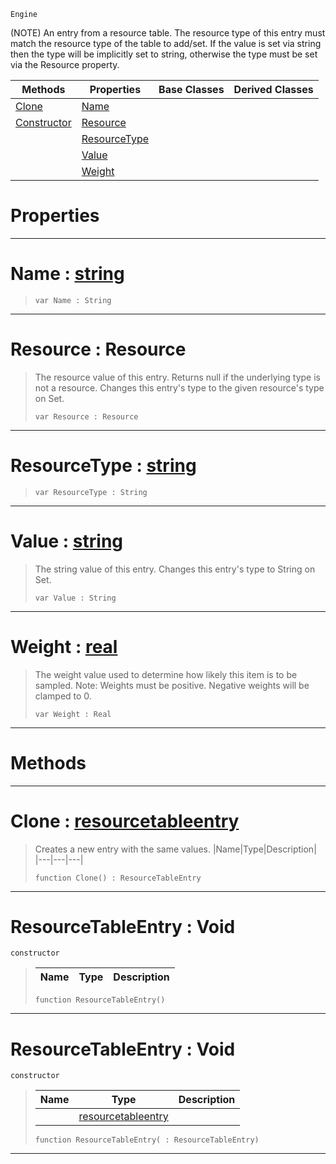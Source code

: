 `Engine`

(NOTE) An entry from a resource table. The resource type of this entry must match the resource type of the table to add/set. If the value is set via string then the type will be implicitly set to string, otherwise the type must be set via the Resource property.

|Methods|Properties|Base Classes|Derived Classes|
|---|---|---|---|
|[ Clone](https://plasmaengine.github.io/PlasmaDocs/Plasma1/C++/code_reference/class_reference/resourcetableentry.md#clone-plasma-engine-docume)|[ Name](https://plasmaengine.github.io/PlasmaDocs/Plasma1/C++/code_reference/class_reference/resourcetableentry.md#name-plasma-engine-documen)| | |
|[ Constructor](https://plasmaengine.github.io/PlasmaDocs/Plasma1/C++/code_reference/class_reference/resourcetableentry.md#resourcetableentry-void)|[ Resource](https://plasmaengine.github.io/PlasmaDocs/Plasma1/C++/code_reference/class_reference/resourcetableentry.md#resource-resource)| | |
| |[ ResourceType](https://plasmaengine.github.io/PlasmaDocs/Plasma1/C++/code_reference/class_reference/resourcetableentry.md#resourcetype-plasma-engine)| | |
| |[ Value](https://plasmaengine.github.io/PlasmaDocs/Plasma1/C++/code_reference/class_reference/resourcetableentry.md#value-plasma-engine-docume)| | |
| |[ Weight](https://plasmaengine.github.io/PlasmaDocs/Plasma1/C++/code_reference/class_reference/resourcetableentry.md#weight-plasma-engine-docum)| | |


 #  Properties


---  
 #  Name : [string](https://plasmaengine.github.io/PlasmaDocs/Plasma1/C++/code_reference/lightning_base_types/string.md)

> 
> ``` lang=cpp, name=Lightning
> var Name : String


---  
 #  Resource : Resource

> The resource value of this entry. Returns null if the underlying type is not a resource. Changes this entry's type to the given resource's type on Set.
> ``` lang=cpp, name=Lightning
> var Resource : Resource


---  
 #  ResourceType : [string](https://plasmaengine.github.io/PlasmaDocs/Plasma1/C++/code_reference/lightning_base_types/string.md)

> 
> ``` lang=cpp, name=Lightning
> var ResourceType : String


---  
 #  Value : [string](https://plasmaengine.github.io/PlasmaDocs/Plasma1/C++/code_reference/lightning_base_types/string.md)

> The string value of this entry. Changes this entry's type to String on Set.
> ``` lang=cpp, name=Lightning
> var Value : String


---  
 #  Weight : [real](https://plasmaengine.github.io/PlasmaDocs/Plasma1/C++/code_reference/lightning_base_types/real.md)

> The weight value used to determine how likely this item is to be sampled. Note: Weights must be positive. Negative weights will be clamped to 0.
> ``` lang=cpp, name=Lightning
> var Weight : Real


---  
 #  Methods


---  
 #  Clone : [resourcetableentry](https://plasmaengine.github.io/PlasmaDocs/Plasma1/C++/code_reference/class_reference/resourcetableentry.md)

> Creates a new entry with the same values.
> |Name|Type|Description|
> |---|---|---|
> ``` lang=cpp, name=Lightning
> function Clone() : ResourceTableEntry
> ``` 


---  
 #  ResourceTableEntry : Void

 `constructor`

> 
> |Name|Type|Description|
> |---|---|---|
> ``` lang=cpp, name=Lightning
> function ResourceTableEntry()
> ``` 


---  
 #  ResourceTableEntry : Void

 `constructor`

> 
> |Name|Type|Description|
> |---|---|---|
> ||[resourcetableentry](https://plasmaengine.github.io/PlasmaDocs/Plasma1/C++/code_reference/class_reference/resourcetableentry.md)| |
> ``` lang=cpp, name=Lightning
> function ResourceTableEntry( : ResourceTableEntry)
> ``` 


---  
 

 